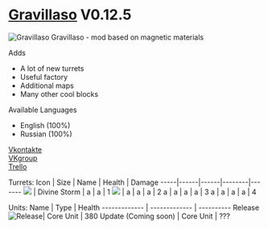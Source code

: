 # [Gravillaso](https://github.com/NickName73/Gravillaso/blob/main/sprites/.Social/logo-smail.png) V0.12.5
![Gravillaso](https://github.com/NickName73/Gravillaso/blob/main/sprites/.Social/logo_0.12-any.png)
Gravillaso - mod based on magnetic materials 
  
Adds
* A lot of new turrets
* Useful factory
* Additional maps
* Many other cool blocks

Available Languages
* English (100%)
* Russian (100%)


[Vkontakte](https://vk.com/nickname_73)  
[VKgroup](https://vk.com/gravillaso)  
[Trello](https://trello.com/b/wT73AZQq/gravillaso)

Turrets:
Icon | Size | Name | Health | Damage 
-----|------|------|--------|-------
   ![](https://github.com/NickName73/Gravillaso/blob/main/sprites/.Social/icons/tur1.png)  |    Divine Storm |  a    |     a   | 1
  ![](https://github.com/NickName73/Gravillaso/blob/main/sprites/.Social/icons/tur2.png)  |    a  |    a  |     a   | 2
  a   |   a   |    a  |     a   | 3
  a   |   a   |   a   |     a   | 4

Units:
Name  | Type | Health
------------- | ------------- | ----------
Release ![Release](https://github.com/NickName73/Gravillaso/blob/main/sprites/units/core/release.png)| Core Unit | 380
Update (Coming soon) | Core Unit | ???

